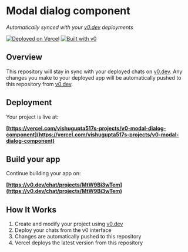 # Modal dialog component

*Automatically synced with your [v0.dev](https://v0.dev) deployments*

[![Deployed on Vercel](https://img.shields.io/badge/Deployed%20on-Vercel-black?style=for-the-badge&logo=vercel)](https://vercel.com/vishugupta517s-projects/v0-modal-dialog-component)
[![Built with v0](https://img.shields.io/badge/Built%20with-v0.dev-black?style=for-the-badge)](https://v0.dev/chat/projects/MtW9Bi3wTem)

## Overview

This repository will stay in sync with your deployed chats on [v0.dev](https://v0.dev).
Any changes you make to your deployed app will be automatically pushed to this repository from [v0.dev](https://v0.dev).

## Deployment

Your project is live at:

**[https://vercel.com/vishugupta517s-projects/v0-modal-dialog-component](https://vercel.com/vishugupta517s-projects/v0-modal-dialog-component)**

## Build your app

Continue building your app on:

**[https://v0.dev/chat/projects/MtW9Bi3wTem](https://v0.dev/chat/projects/MtW9Bi3wTem)**

## How It Works

1. Create and modify your project using [v0.dev](https://v0.dev)
2. Deploy your chats from the v0 interface
3. Changes are automatically pushed to this repository
4. Vercel deploys the latest version from this repository

